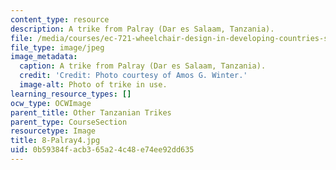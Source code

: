 ```yaml
---
content_type: resource
description: A trike from Palray (Dar es Salaam, Tanzania).
file: /media/courses/ec-721-wheelchair-design-in-developing-countries-spring-2009/0b59384facb365a24c48e74ee92dd635_8-Palray4.jpg
file_type: image/jpeg
image_metadata:
  caption: A trike from Palray (Dar es Salaam, Tanzania).
  credit: 'Credit: Photo courtesy of Amos G. Winter.'
  image-alt: Photo of trike in use.
learning_resource_types: []
ocw_type: OCWImage
parent_title: Other Tanzanian Trikes
parent_type: CourseSection
resourcetype: Image
title: 8-Palray4.jpg
uid: 0b59384f-acb3-65a2-4c48-e74ee92dd635
---
```

